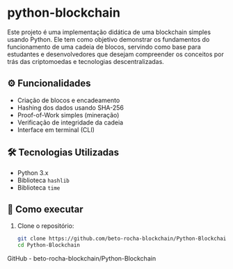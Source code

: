 # python-blockchain
 
Este projeto é uma implementação didática de uma blockchain simples usando Python. Ele tem como objetivo demonstrar os fundamentos do funcionamento de uma cadeia de blocos, servindo como base para estudantes e desenvolvedores que desejam compreender os conceitos por trás das criptomoedas e tecnologias descentralizadas.
 
## :gear: Funcionalidades
 
- Criação de blocos e encadeamento
- Hashing dos dados usando SHA-256
- Proof-of-Work simples (mineração)
- Verificação de integridade da cadeia
- Interface em terminal (CLI)
 
## :hammer_and_wrench: Tecnologias Utilizadas
 
- Python 3.x
- Biblioteca `hashlib`
- Biblioteca `time`
 
## :rocket: Como executar
 
1. Clone o repositório:
   ```bash
   git clone https://github.com/beto-rocha-blockchain/Python-Blockchain.git
   cd Python-Blockchain
GitHub - beto-rocha-blockchain/Python-Blockchain
